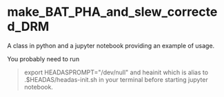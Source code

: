 # make_BAT_PHA_and_slew_corrected_DRM
A class in python and a jupyter notebook providing an example of usage.

You probably need to run 
> export HEADASPROMPT="/dev/null"
and
> heainit
which is alias to 
> .$HEADAS/headas-init.sh
in your terminal before starting jupyter notebook.

